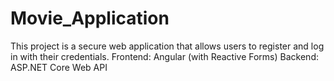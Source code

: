 # Movie_Application
This project is a secure web application that allows users to register and log in with their credentials.
Frontend: Angular (with Reactive Forms)
Backend: ASP.NET Core Web API
